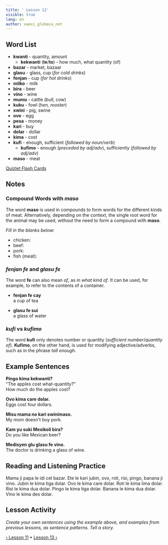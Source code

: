 ```yaml
---
title: ' Lesson 12'
visible: true
lang: en
author: xwexi_globasa_net
---
```


## Word List

* **kwanti** - quantity, amount
  * **kekwanti** (**te**/**to**) - how much, what quantity (of) 
* **bazar** - market, bazaar
* **glasu** - glass, cup (_for cold drinks_)
* **fenjan** - cup (_for hot drinks_)
* **milko** - milk
* **bira** - beer
* **vino** - wine
* **mumu** - cattle (_bull, cow_)
* **kuku** - fowl (_hen, rooster_)
* **swini** - pig, swine 
* **ovo** - egg
* **pesa** - money
* **kari** - buy
* **dolar** - dollar
* **kima** - cost
* **kufi** - enough, sufficient (_followed by noun/verb_)
  * **kufimo** - enough (_preceded by adj/adv_), sufficiently (_followed by adj/adv_)
* **maso** - meat

[Quizlet Flash Cards](https://quizlet.com/559524897/globasa-101-lesson-12-flash-cards/)

## Notes
### Compound Words with _maso_

The word **maso** is used in compounds to form words for the different kinds of meat. Alternatively, depending on the context, the single root word for the animal may be used, without the need to form a compound with **maso**. 

_Fill in the blanks below:_
 
* chicken:
* beef:
* pork:
* fish (meat):

### _fenjan fe_ and _glasu fe_

The word **fe** can also mean _of_, as in _what kind of_. It can be used, for example, to refer to the contents of a container. 

* **fenjan fe cay**  
a cup of tea

* **glasu fe sui**  
a glass of water

### _kufi_ vs _kufimo_

The word **kufi** only denotes number or quantity (_sufficient number_/_quantity of_). **Kufimo**, on the other hand, is used for modifying adjective/adverbs, such as in the phrase _tall enough_.

## Example Sentences

**Pingo kima kekwanti?**  
"The apples cost what-quantity?"  
How much do the apples cost?

**Ovo kima care dolar.**  
Eggs cost four dollars.

**Misu mama no kari swinimaso.**  
My mom doesn't buy pork.

**Kam yu suki Mexikoli bira?**  
Do you like Mexican beer?

**Medisyen glu glasu fe vino.**  
The doctor is drinking a glass of wine.

## Reading and Listening Practice

Mama ji papa le idi cel bazar. Ete le kari jubin, ovo, roti, risi, pingo, banana ji vino. Jubin le kima tiga dolar. Ovo le kima care dolar. Roti le kima lima dolar. Risi le kima dua dolar. Pingo le kima tiga dolar. Banana le kima dua dolar. Vino le kima des dolar.   

## Lesson Activity

_Create your own sentences using the example above, and examples from previous lessons, as sentence patterns. Tell a story._

[&#8249; Lesson 11](./02.darsu.11.default.eng.md) &#8226;
[Lesson 13 &#8250;](./02.darsu.13.default.eng.md)

